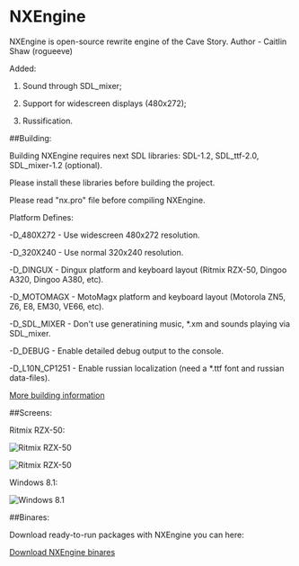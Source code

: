 NXEngine
=============

NXEngine is open-source rewrite engine of the Cave Story. Author - Caitlin Shaw (rogueeve)

Added: 

1. Sound through SDL_mixer;

2. Support for widescreen displays (480x272);

3. Russification.

##Building: 

Building NXEngine requires next SDL libraries: SDL-1.2, SDL_ttf-2.0, SDL_mixer-1.2 (optional).

Please install these libraries before building the project.

Please read "nx.pro" file before compiling NXEngine.

Platform Defines:

-D_480X272        - Use widescreen 480x272 resolution.

-D_320X240        - Use normal 320x240 resolution.

-D_DINGUX         - Dingux platform and keyboard layout (Ritmix RZX-50, Dingoo A320, Dingoo A380, etc).

-D_MOTOMAGX       - MotoMagx platform and keyboard layout (Motorola ZN5, Z6, E8, EM30, VE66, etc).

-D_SDL_MIXER      - Don't use generatining music, *.xm and sounds playing via SDL_mixer.

-D_DEBUG          - Enable detailed debug output to the console.

-D_L10N_CP1251    - Enable russian localization (need a *.ttf font and russian data-files).

[More building information](http://exlmoto.ru/nxengine/#3 "More building information")

##Screens:

Ritmix RZX-50:

![Ritmix RZX-50](https://raw.github.com/EXLMOTODEV/NXEngine/master/screens/Cave_Story_Ritmix_1.png) 

![Ritmix RZX-50](https://raw.github.com/EXLMOTODEV/NXEngine/master/screens/Cave_Story_Ritmix_2.png)

Windows 8.1:

![Windows 8.1](https://raw.github.com/EXLMOTODEV/NXEngine/master/screens/Cave_Story_Windows.png) 

##Binares:

Download ready-to-run packages with NXEngine you can here:

[Download NXEngine binares](http://exlmoto.ru/nxengine/#4 "Download NXEngine binares")